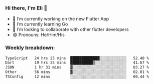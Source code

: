 ### Hi there, I'm Eli 👋
- 🔭 I’m currently working on the new Flutter App
- 🌱 I’m currently learning Go
- 🦄 I’m looking to collaborate with other flutter developers
- 😄 Pronouns: He/Him/His

### Weekly breakdown:
<!--START_SECTION:waka-->

```txt
TypeScript   24 hrs 25 mins  █████████████░░░░░░░░░░░░   52.40 %
Dart         19 hrs 25 mins  ██████████▒░░░░░░░░░░░░░░   41.67 %
JSON         1 hr 31 mins    ▓░░░░░░░░░░░░░░░░░░░░░░░░   03.27 %
Other        56 mins         ▓░░░░░░░░░░░░░░░░░░░░░░░░   02.01 %
TSConfig     12 mins         ░░░░░░░░░░░░░░░░░░░░░░░░░   00.44 %
```

<!--END_SECTION:waka-->
